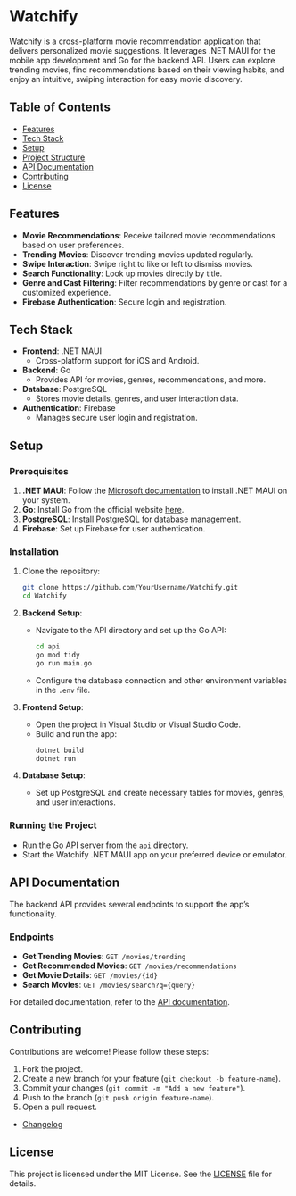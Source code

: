 # Watchify

Watchify is a cross-platform movie recommendation application that delivers personalized movie suggestions. It leverages .NET MAUI for the mobile app development and Go for the backend API. Users can explore trending movies, find recommendations based on their viewing habits, and enjoy an intuitive, swiping interaction for easy movie discovery.

## Table of Contents

- [Features](#features)
- [Tech Stack](#tech-stack)
- [Setup](#setup)
- [Project Structure](#project-structure)
- [API Documentation](#api-documentation)
- [Contributing](#contributing)
- [License](#license)

## Features

- **Movie Recommendations**: Receive tailored movie recommendations based on user preferences.
- **Trending Movies**: Discover trending movies updated regularly.
- **Swipe Interaction**: Swipe right to like or left to dismiss movies.
- **Search Functionality**: Look up movies directly by title.
- **Genre and Cast Filtering**: Filter recommendations by genre or cast for a customized experience.
- **Firebase Authentication**: Secure login and registration.

## Tech Stack

- **Frontend**: .NET MAUI
  - Cross-platform support for iOS and Android.
- **Backend**: Go
  - Provides API for movies, genres, recommendations, and more.
- **Database**: PostgreSQL
  - Stores movie details, genres, and user interaction data.
- **Authentication**: Firebase
  - Manages secure user login and registration.

## Setup

### Prerequisites

1. **.NET MAUI**: Follow the [Microsoft documentation](https://learn.microsoft.com/en-us/dotnet/maui/) to install .NET MAUI on your system.
2. **Go**: Install Go from the official website [here](https://golang.org/dl/).
3. **PostgreSQL**: Install PostgreSQL for database management.
4. **Firebase**: Set up Firebase for user authentication.

### Installation

1. Clone the repository:

   ```bash
   git clone https://github.com/YourUsername/Watchify.git
   cd Watchify
   ```

2. **Backend Setup**:
   - Navigate to the API directory and set up the Go API:
     ```bash
     cd api
     go mod tidy
     go run main.go
     ```
   - Configure the database connection and other environment variables in the `.env` file.

3. **Frontend Setup**:
   - Open the project in Visual Studio or Visual Studio Code.
   - Build and run the app:
     ```bash
     dotnet build
     dotnet run
     ```

4. **Database Setup**:
   - Set up PostgreSQL and create necessary tables for movies, genres, and user interactions. 

### Running the Project

- Run the Go API server from the `api` directory.
- Start the Watchify .NET MAUI app on your preferred device or emulator.

## API Documentation

The backend API provides several endpoints to support the app’s functionality.

### Endpoints

- **Get Trending Movies**: `GET /movies/trending`
- **Get Recommended Movies**: `GET /movies/recommendations`
- **Get Movie Details**: `GET /movies/{id}`
- **Search Movies**: `GET /movies/search?q={query}`

For detailed documentation, refer to the [API documentation]([api/README.md](https://github.com/Darzu-Catalin/watchify-api)).

## Contributing

Contributions are welcome! Please follow these steps:

1. Fork the project.
2. Create a new branch for your feature (`git checkout -b feature-name`).
3. Commit your changes (`git commit -m "Add a new feature"`).
4. Push to the branch (`git push origin feature-name`).
5. Open a pull request.

- [Changelog](CHANGELOG.md)


## License

This project is licensed under the MIT License. See the [LICENSE](LICENSE) file for details.
